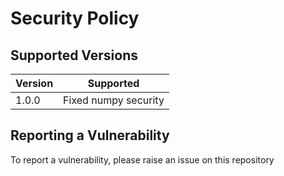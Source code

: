 # Security Policy

## Supported Versions

| Version | Supported            |
| ------- | -------------------- |
| 1.0.0   | Fixed numpy security |

## Reporting a Vulnerability

To report a vulnerability, please raise an issue on this repository
